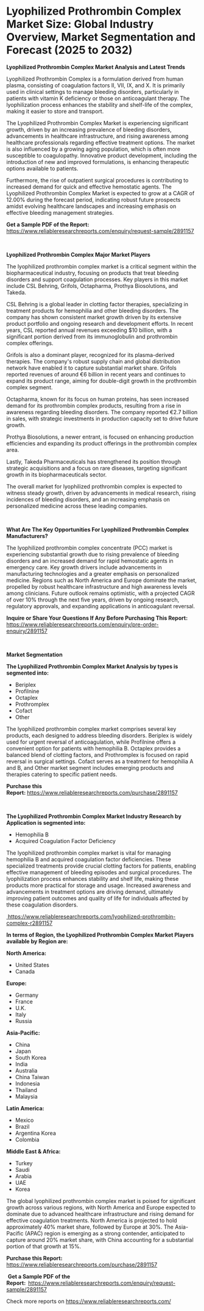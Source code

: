 <p><h1>Lyophilized Prothrombin Complex Market Size: Global Industry Overview, Market Segmentation and Forecast (2025 to 2032)</h1></p><p><strong>Lyophilized Prothrombin Complex Market Analysis and Latest Trends</strong></p>
<p><p>Lyophilized Prothrombin Complex is a formulation derived from human plasma, consisting of coagulation factors II, VII, IX, and X. It is primarily used in clinical settings to manage bleeding disorders, particularly in patients with vitamin K deficiency or those on anticoagulant therapy. The lyophilization process enhances the stability and shelf-life of the complex, making it easier to store and transport.</p><p>The Lyophilized Prothrombin Complex Market is experiencing significant growth, driven by an increasing prevalence of bleeding disorders, advancements in healthcare infrastructure, and rising awareness among healthcare professionals regarding effective treatment options. The market is also influenced by a growing aging population, which is often more susceptible to coagulopathy. Innovative product development, including the introduction of new and improved formulations, is enhancing therapeutic options available to patients.</p><p>Furthermore, the rise of outpatient surgical procedures is contributing to increased demand for quick and effective hemostatic agents. The Lyophilized Prothrombin Complex Market is expected to grow at a CAGR of 12.00% during the forecast period, indicating robust future prospects amidst evolving healthcare landscapes and increasing emphasis on effective bleeding management strategies.</p></p>
<p><strong>Get a Sample PDF of the Report:&nbsp;</strong> <a href="https://www.reliableresearchreports.com/enquiry/request-sample/2891157?utm_campaign=3355&utm_medium=2&utm_source=Github&utm_content=ia&utm_term=14032025&utm_id=lyophilized-prothrombin-complex">https://www.reliableresearchreports.com/enquiry/request-sample/2891157</a></p>
<p>&nbsp;</p>
<p><strong>Lyophilized Prothrombin Complex Major Market Players</strong></p>
<p><p>The lyophilized prothrombin complex market is a critical segment within the biopharmaceutical industry, focusing on products that treat bleeding disorders and support coagulation processes. Key players in this market include CSL Behring, Grifols, Octapharma, Prothya Biosolutions, and Takeda.</p><p>CSL Behring is a global leader in clotting factor therapies, specializing in treatment products for hemophilia and other bleeding disorders. The company has shown consistent market growth driven by its extensive product portfolio and ongoing research and development efforts. In recent years, CSL reported annual revenues exceeding $10 billion, with a significant portion derived from its immunoglobulin and prothrombin complex offerings.</p><p>Grifols is also a dominant player, recognized for its plasma-derived therapies. The company's robust supply chain and global distribution network have enabled it to capture substantial market share. Grifols reported revenues of around €6 billion in recent years and continues to expand its product range, aiming for double-digit growth in the prothrombin complex segment.</p><p>Octapharma, known for its focus on human proteins, has seen increased demand for its prothrombin complex products, resulting from a rise in awareness regarding bleeding disorders. The company reported €2.7 billion in sales, with strategic investments in production capacity set to drive future growth.</p><p>Prothya Biosolutions, a newer entrant, is focused on enhancing production efficiencies and expanding its product offerings in the prothrombin complex area. </p><p>Lastly, Takeda Pharmaceuticals has strengthened its position through strategic acquisitions and a focus on rare diseases, targeting significant growth in its biopharmaceuticals sector. </p><p>The overall market for lyophilized prothrombin complex is expected to witness steady growth, driven by advancements in medical research, rising incidences of bleeding disorders, and an increasing emphasis on personalized medicine across these leading companies.</p></p>
<p>&nbsp;</p>
<p><strong>What Are The Key Opportunities For Lyophilized Prothrombin Complex Manufacturers?</strong></p>
<p><p>The lyophilized prothrombin complex concentrate (PCC) market is experiencing substantial growth due to rising prevalence of bleeding disorders and an increased demand for rapid hemostatic agents in emergency care. Key growth drivers include advancements in manufacturing technologies and a greater emphasis on personalized medicine. Regions such as North America and Europe dominate the market, propelled by robust healthcare infrastructure and high awareness levels among clinicians. Future outlook remains optimistic, with a projected CAGR of over 10% through the next five years, driven by ongoing research, regulatory approvals, and expanding applications in anticoagulant reversal.</p></p>
<p><strong>Inquire or Share Your Questions If Any Before Purchasing This Report:</strong> <a href="https://www.reliableresearchreports.com/enquiry/pre-order-enquiry/2891157?utm_campaign=3355&utm_medium=2&utm_source=Github&utm_content=ia&utm_term=14032025&utm_id=lyophilized-prothrombin-complex">https://www.reliableresearchreports.com/enquiry/pre-order-enquiry/2891157</a></p>
<p>&nbsp;</p>
<p><strong>Market Segmentation</strong></p>
<p><strong>The Lyophilized Prothrombin Complex Market Analysis by types is segmented into:</strong></p>
<p><ul><li>Beriplex</li><li>Profilnine</li><li>Octaplex</li><li>Prothromplex</li><li>Cofact</li><li>Other</li></ul></p>
<p><p>The lyophilized prothrombin complex market comprises several key products, each designed to address bleeding disorders. Beriplex is widely used for urgent reversal of anticoagulation, while Profilnine offers a convenient option for patients with hemophilia B. Octaplex provides a balanced blend of clotting factors, and Prothromplex is focused on rapid reversal in surgical settings. Cofact serves as a treatment for hemophilia A and B, and Other market segment includes emerging products and therapies catering to specific patient needs.</p></p>
<p><strong>Purchase this Report:&nbsp;</strong><a href="https://www.reliableresearchreports.com/purchase/2891157?utm_campaign=3355&utm_medium=2&utm_source=Github&utm_content=ia&utm_term=14032025&utm_id=lyophilized-prothrombin-complex">https://www.reliableresearchreports.com/purchase/2891157</a></p>
<p>&nbsp;</p>
<p><strong>The Lyophilized Prothrombin Complex Market Industry Research by Application is segmented into:</strong></p>
<p><ul><li>Hemophilia B</li><li>Acquired Coagulation Factor Deficiency</li></ul></p>
<p><p>The lyophilized prothrombin complex market is vital for managing hemophilia B and acquired coagulation factor deficiencies. These specialized treatments provide crucial clotting factors for patients, enabling effective management of bleeding episodes and surgical procedures. The lyophilization process enhances stability and shelf life, making these products more practical for storage and usage. Increased awareness and advancements in treatment options are driving demand, ultimately improving patient outcomes and quality of life for individuals affected by these coagulation disorders.</p></p>
<p><a href="https://www.reliableresearchreports.com/lyophilized-prothrombin-complex-r2891157?utm_campaign=3355&utm_medium=2&utm_source=Github&utm_content=ia&utm_term=14032025&utm_id=lyophilized-prothrombin-complex">&nbsp;https://www.reliableresearchreports.com/lyophilized-prothrombin-complex-r2891157</a></p>
<p><strong>In terms of Region, the Lyophilized Prothrombin Complex Market Players available by Region are:</strong></p>
<p>
    <p> <strong> North America: </strong>
        <ul>
            <li>United States</li>
            <li>Canada</li>
        </ul>
        </p> 
    <p> <strong> Europe: </strong>
        <ul>
            <li>Germany</li>
            <li>France</li>
            <li>U.K.</li>
            <li>Italy</li>
            <li>Russia</li>
        </ul>
        </p> 
    <p> <strong> Asia-Pacific: </strong>
        <ul>
            <li>China</li>
            <li>Japan</li>
            <li>South Korea</li>
            <li>India</li>
            <li>Australia</li>
            <li>China Taiwan</li>
            <li>Indonesia</li>
            <li>Thailand</li>
            <li>Malaysia</li>
        </ul>
        </p> 
    <p> <strong> Latin America: </strong>
        <ul>
            <li>Mexico</li>
            <li>Brazil</li>
            <li>Argentina Korea</li>
            <li>Colombia</li>
        </ul>
        </p> 
    <p> <strong> Middle East & Africa: </strong>
        <ul>
            <li>Turkey</li>
            <li>Saudi</li>
            <li>Arabia</li>
            <li>UAE</li>
            <li>Korea</li>
        </ul>
    </p>
    </p>
<p><p>The global lyophilized prothrombin complex market is poised for significant growth across various regions, with North America and Europe expected to dominate due to advanced healthcare infrastructure and rising demand for effective coagulation treatments. North America is projected to hold approximately 40% market share, followed by Europe at 30%. The Asia-Pacific (APAC) region is emerging as a strong contender, anticipated to capture around 20% market share, with China accounting for a substantial portion of that growth at 15%.</p></p>
<p><strong>Purchase this Report: </strong><a href="https://www.reliableresearchreports.com/purchase/2891157?utm_campaign=3355&utm_medium=2&utm_source=Github&utm_content=ia&utm_term=14032025&utm_id=lyophilized-prothrombin-complex">https://www.reliableresearchreports.com/purchase/2891157</a></p>
<p>&nbsp;<strong>Get a Sample PDF of the Report:&nbsp;&nbsp;</strong><a href="https://www.reliableresearchreports.com/enquiry/request-sample/2891157?utm_campaign=3355&utm_medium=2&utm_source=Github&utm_content=ia&utm_term=14032025&utm_id=lyophilized-prothrombin-complex">https://www.reliableresearchreports.com/enquiry/request-sample/2891157</a></p>
<p><strong></strong></p>
<p>Check more reports on <a href="https://www.reliableresearchreports.com/?utm_campaign=3355&utm_medium=2&utm_source=Github&utm_content=ia&utm_term=14032025&utm_id=lyophilized-prothrombin-complex">https://www.reliableresearchreports.com/</a></p>